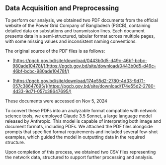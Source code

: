 ## Data Acquisition and Preprocessing

To perform our analysis, we obtained two PDF documents from the official website of the Power Grid Company of Bangladesh (PGCB), containing detailed data on substations and transmission lines. Each document presents data in a semi-structured, tabular format across multiple pages, with some missing values and inconsistent naming conventions.

The original source of the PDF files is as follows:

- [https://pgcb.gov.bd/site/download/0443b0d5-d49c-46bf-bcbc-980ade10478f/](https://pgcb.gov.bd/site/download/0443b0d5-d49c-46bf-bcbc-980ade10478f/)

- [https://pgcb.gov.bd/site/download/174e55d2-2780-4d33-9d71-057c38647695/](https://pgcb.gov.bd/site/download/174e55d2-2780-4d33-9d71-057c38647695/)

These documents were accessed on Nov 5, 2024

To convert these PDFs into an analyzable format compatible with network science tools, we employed Claude 3.5 Sonnet, a large language model released by Anthropic. This model is capable of interpreting both image and document formats, including PDFs. We attached the PDF files alongside prompts that specified format requirements and included several few-shot examples, which guided the model in outputting data in the required structure.

Upon completion of this process, we obtained two CSV files representing the network data, structured to support further processing and analysis.
